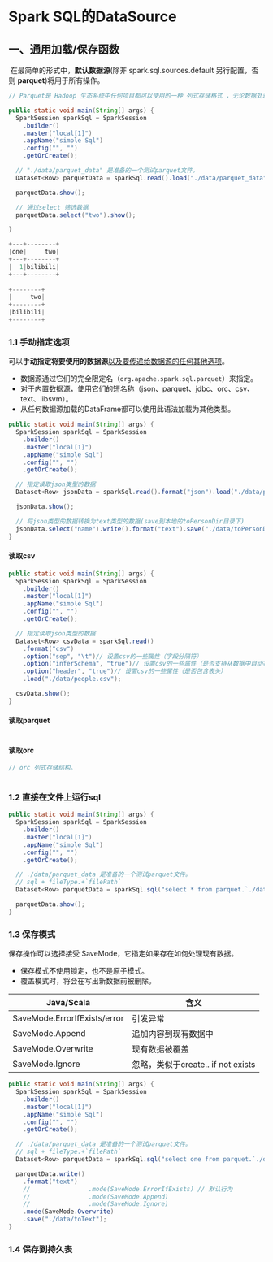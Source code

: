 # Spark SQL的DataSource

## 一、通用加载/保存函数

​	在最简单的形式中，**默认数据源**(除非 spark.sql.sources.default 另行配置，否则 **parquet**)将用于所有操作。

```java
// Parquet是 Hadoop 生态系统中任何项目都可以使用的一种 列式存储格式 ，无论数据处理框架、数据模型还是编程语言的选择如何。
```

```java
public static void main(String[] args) {
  SparkSession sparkSql = SparkSession
    .builder()
    .master("local[1]")
    .appName("simple Sql")
    .config("", "")
    .getOrCreate();

  // "./data/parquet_data" 是准备的一个测试parquet文件。
  Dataset<Row> parquetData = sparkSql.read().load("./data/parquet_data");

  parquetData.show();

  // 通过select 筛选数据
  parquetData.select("two").show();

}
```

```java
+---+--------+
|one|     two|
+---+--------+
|  1|bilibili|
+---+--------+
  
+--------+
|     two|
+--------+
|bilibili|
+--------+
```

### 1.1 手动指定选项

可以**手动指定将要使用的数据源**<u>以及要传递给数据源的任何其他选项</u>。

- 数据源通过它们的完全限定名（`org.apache.spark.sql.parquet`）来指定。
- 对于内置数据源，使用它们的短名称（json、parquet、jdbc、orc、csv、text、libsvm）。
- 从任何数据源加载的DataFrame都可以使用此语法加载为其他类型。

```java
public static void main(String[] args) {
  SparkSession sparkSql = SparkSession
    .builder()
    .master("local[1]")
    .appName("simple Sql")
    .config("", "")
    .getOrCreate();

  // 指定读取json类型的数据
  Dataset<Row> jsonData = sparkSql.read().format("json").load("./data/people.json");

  jsonData.show();

  // 将json类型的数据转换为text类型的数据(save到本地的toPersonDir目录下)
  jsonData.select("name").write().format("text").save("./data/toPersonDir");
}
```

#### 读取csv

```java
public static void main(String[] args) {
  SparkSession sparkSql = SparkSession
    .builder()
    .master("local[1]")
    .appName("simple Sql")
    .config("", "")
    .getOrCreate();

  // 指定读取json类型的数据
  Dataset<Row> csvData = sparkSql.read()
    .format("csv")
    .option("sep", "\t")// 设置csv的一些属性（字段分隔符）
    .option("inferSchema", "true")// 设置csv的一些属性（是否支持从数据中自动推导出schema）
    .option("header", "true")// 设置csv的一些属性（是否包含表头）
    .load("./data/people.csv");

  csvData.show();
}
```

#### 读取parquet

```java
```

#### 读取orc

```java
// orc 列式存储结构。
```

```java
```



### 1.2 直接在文件上运行sql

```java
public static void main(String[] args) {
  SparkSession sparkSql = SparkSession
    .builder()
    .master("local[1]")
    .appName("simple Sql")
    .config("", "")
    .getOrCreate();

  // ./data/parquet_data 是准备的一个测试parquet文件。
  // sql + fileType.+`filePath`
  Dataset<Row> parquetData = sparkSql.sql("select * from parquet.`./data/parquet_data`");

  parquetData.show();
}
```



### 1.3 保存模式

保存操作可以选择接受 SaveMode，它指定如果存在如何处理现有数据。

- 保存模式不使用锁定，也不是原子模式。
- 覆盖模式时，将会在写出新数据前被删除。

| Java/Scala                   | 含义                               |
| ---------------------------- | ---------------------------------- |
| SaveMode.ErrorIfExists/error | 引发异常                           |
| SaveMode.Append              | 追加内容到现有数据中               |
| SaveMode.Overwrite           | 现有数据被覆盖                     |
| SaveMode.Ignore              | 忽略，类似于create.. if not exists |

```java
public static void main(String[] args) {
  SparkSession sparkSql = SparkSession
    .builder()
    .master("local[1]")
    .appName("simple Sql")
    .config("", "")
    .getOrCreate();

  // ./data/parquet_data 是准备的一个测试parquet文件。
  // sql + fileType.+`filePath`
  Dataset<Row> parquetData = sparkSql.sql("select one from parquet.`./data/parquet_data`");

  parquetData.write()
    .format("text")
    //                .mode(SaveMode.ErrorIfExists) // 默认行为
    //                .mode(SaveMode.Append)
    //                .mode(SaveMode.Ignore)
    .mode(SaveMode.Overwrite)
    .save("./data/toText");
}

```

### 1.4 保存到持久表

